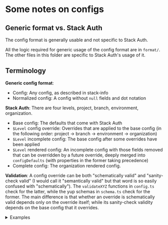 # Some notes on configs
 
## Generic format vs. Stack Auth

The config format is generally usable and not specific to Stack Auth.

All the logic required for generic usage of the config format are in `format/`. The other files in this folder are specific to Stack Auth's usage of it.

## Terminology

**Generic config format**:
- Config: Any config, as described in stack-info
- Normalized config: A config without `null` fields and dot notation

**Stack Auth**: There are four levels, project, branch, environment, organization.
- Base config: The defaults that come with Stack Auth
- `$Level` config override: Overrides that are applied to the base config (in the following order: project -> branch -> environment -> organization)
- `$Level` incomplete config: The base config after some overrides have been applied
- `$Level` rendered config: An incomplete config with those fields removed that can be overridden by a future override, deeply merged into `configDefaults` (with properties in the former taking precedence)
- Complete config: The organization rendered config.

**Validation**: A config override can be both "schematically valid" and "sanity-check valid" (I would call it "semantically valid" but that word is so easily confused with "schematically"). The `validateXYZ` functions in `config.ts` check for the latter, while the yup schemas in `schema.ts` check for the former. The main difference is that whether an override is schematically valid depends only on the override itself; while its sanity-check validity depends on the base config that it overrides.

<details>
<summary>Examples</summary>

Base config:
```js
{
  organizations: {},
  createTeamOnSignUp: false,
  sourceOfTruthConnectionString: null
}
```

---

Project config override:
```js
{
  sourceOfTruthConnectionString: 'postgresql://...',
}
```

Project incomplete config:
```js
// note: `organizations` and `createTeamOnSignUp` may be overridden by branch, environment, or organization configs! They are not final
{
  organizations: {},
  createTeamOnSignUp: false,
  sourceOfTruthConnectionString: 'postgresql://...',
}
```

Project rendered config:
```js
// since `organizations` and `createTeamOnSignUp` may change later, they are not included in the rendered config
{
  sourceOfTruthConnectionString: 'postgresql://...',
}
```

---

Branch config override:
```js
{
  organizations: {
    'my-org': {
      name: 'My Org',
    }
  }
}
```


Branch incomplete config:
```js
{
  organizations: {
    'my-org': {
      name: 'My Org',
    }
  },
  createTeamOnSignUp: true,
  sourceOfTruthConnectionString: 'postgresql://...',
}
```

Branch rendered config:
```js
// as above, `organizations` and `createTeamOnSignUp` are not included in the rendered config, as they may change later
{
  sourceOfTruthConnectionString: 'postgresql://...',
}
```

---

Environment config override:
```js
// no change from branch config
{}
```

Environment incomplete config:
```js
// no change from branch config
{
  organizations: {
    'my-org': {
      name: 'My Org',
    }
  },
  createTeamOnSignUp: true,
  sourceOfTruthConnectionString: 'postgresql://...',
}
```

Environment rendered config:
```js
// organizations can no longer change after this point, so they are included in the rendered config
{
  organizations: {
    'my-org': {
      name: 'My Org',
    }
  },
  createTeamOnSignUp: true,
  sourceOfTruthConnectionString: 'postgresql://...',
}
```

---

Organization config override:
```js
{
  createTeamOnSignUp: true,
}
```

Organization incomplete config = organization rendered config = complete config:
```js
{
  createTeamOnSignUp: true,
  sourceOfTruthConnectionString: 'postgresql://...',
}
```


</details>
